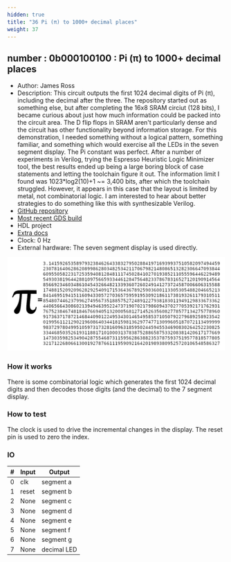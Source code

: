 ```yaml
---
hidden: true
title: "36 Pi (π) to 1000+ decimal places"
weight: 37
---
```


## number : 0b000100100 : Pi (π) to 1000+ decimal places

* Author: James Ross
* Description: This circuit outputs the first 1024 decimal digits of Pi (π), including the decimal after the three. The repository started out as something else, but after completing the 16x8 SRAM circiut (128 bits), I became curious about just how much information could be packed into the circuit area.  The D flip flops in SRAM aren't particularly dense and the circuit has other functionality beyond information storage.  For this demonstration, I needed something without a logical pattern, something familiar, and something which would exercise all the LEDs in the seven segment display.  The Pi constant was perfect.  After a number of experiments in Verilog, trying the Espresso Heuristic Logic Minimizer tool, the best results ended up being a large boring block of case statements and letting the toolchain figure it out. The information limit I found was 1023*log2(10)+1 ~= 3,400 bits, after which the toolchain struggled.  However, it appears in this case that the layout is limited by metal, not combinatorial logic.  I am interested to hear about better strategies to do something like this with synthesizable Verilog.
* [GitHub repository](https://github.com/jar/tt02_freespeech)
* [Most recent GDS build](https://github.com/jar/tt02_freespeech/actions/runs/3597726759)
* HDL project
* [Extra docs](https://github.com/jar/tt02_freespeech/blob/main/README.md)
* Clock: 0 Hz
* External hardware: The seven segment display is used directly.

![picture](images/pi.png)

### How it works

There is some combinatorial logic which generates the first 1024 decimal digits and then decodes those digits (and the decimal) to the 7 segment display.

### How to test

The clock is used to drive the incremental changes in the display.  The reset pin is used to zero the index.

### IO

| # | Input        | Output       |
|---|--------------|--------------|
| 0 | clk  | segment a |
| 1 | reset  | segment b |
| 2 | None  | segment c |
| 3 | None  | segment d |
| 4 | None  | segment e |
| 5 | None  | segment f |
| 6 | None  | segment g |
| 7 | None  | decimal LED |

